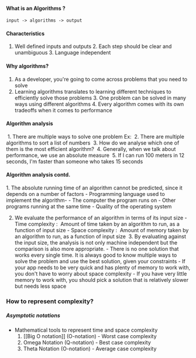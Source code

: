 #### What is an Algorithms ?
`input -> algorithms -> output `

#### ﻿Characteristics
1. ﻿Well defined inputs and outputs
﻿2.  Each step should be clear and unambiguous
﻿3. Language independent

#### Why algorithms?
1. ﻿As a developer, you're going to come across problems that you need to solve
2. ﻿Learning algorithms translates to learning different techniques to efficiently solve those problems
﻿3. One problem can be solved in many ways using different algorithms
﻿4. Every algorithm comes with its own tradeoffs when it comes to performance
#### Algorithm analysis

﻿ 1. There are multiple ways to solve one problem Ex:
﻿ 2. There are multiple algorithms to sort a list of numbers
﻿ 3. How do we analyse which one of them is the most efficient algorithm?
﻿ 4. Generally, when we talk about performance, we use an absolute measure
﻿ 5. If I can run 100 meters in 12 seconds, I'm faster than someone who takes 15 seconds


#### Algorithm analysis contd.
﻿1. The absolute running time of an algorithm cannot be predicted, since it depends on a number of factors
	﻿- Programming language used to implement the algorithm-
	﻿- The computer the program runs on
	﻿- Other programs running at the same time
	﻿- Quality of the operating system


2. ﻿We evaluate the performance of an algorithm in terms of its input size
﻿- Time complexity : 
﻿     Amount of time taken by an algorithm to run, as a function of input size
﻿- Space complexity :
	﻿ Amount of memory taken by an algorithm to run, as a function of input size
﻿
﻿3. By evaluating against the input size, the analysis is not only machine independent but the comparison is also more appropriate.
	﻿- There is no one solution that works every single time. It is always good to know multiple ways to solve the problem and use the best solution, given your constraints
	﻿- If your app needs to be very quick and has plenty of memory to work with, you don't have to worry about space complexity
	﻿- If you have very little memory to work with, you should pick a solution that is relatively slower but needs less space


### ﻿How to represent complexity?
##### Asymptotic notations
- Mathematical tools to represent time and space complexity 
	1. [[Big O notation]] (O-notation) - Worst case complexity 
	2. Omega Notation (Q-notation) - Best case complexity 
	3. Theta Notation (O-notation) - Average case complexity


